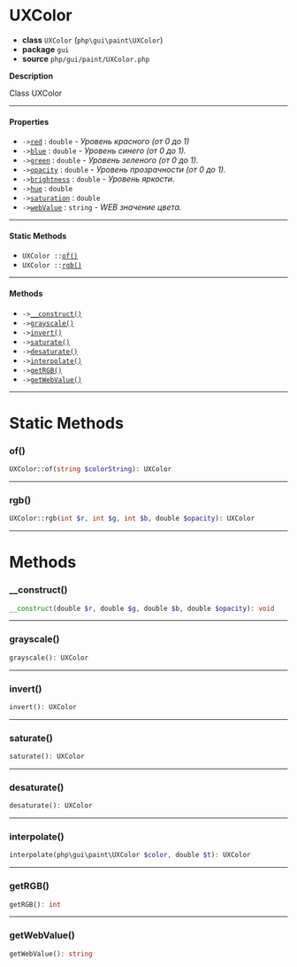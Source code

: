 # UXColor

- **class** `UXColor` (`php\gui\paint\UXColor`)
- **package** `gui`
- **source** `php/gui/paint/UXColor.php`

**Description**

Class UXColor

---

#### Properties

- `->`[`red`](#prop-red) : `double` - _Уровень красного (от 0 до 1)_
- `->`[`blue`](#prop-blue) : `double` - _Уровень синего (от 0 до 1)._
- `->`[`green`](#prop-green) : `double` - _Уровень зеленого (от 0 до 1)._
- `->`[`opacity`](#prop-opacity) : `double` - _Уровень прозрачности (от 0 до 1)._
- `->`[`brightness`](#prop-brightness) : `double` - _Уровень яркости._
- `->`[`hue`](#prop-hue) : `double`
- `->`[`saturation`](#prop-saturation) : `double`
- `->`[`webValue`](#prop-webvalue) : `string` - _WEB значение цвета._

---

#### Static Methods

- `UXColor ::`[`of()`](#method-of)
- `UXColor ::`[`rgb()`](#method-rgb)

---

#### Methods

- `->`[`__construct()`](#method-__construct)
- `->`[`grayscale()`](#method-grayscale)
- `->`[`invert()`](#method-invert)
- `->`[`saturate()`](#method-saturate)
- `->`[`desaturate()`](#method-desaturate)
- `->`[`interpolate()`](#method-interpolate)
- `->`[`getRGB()`](#method-getrgb)
- `->`[`getWebValue()`](#method-getwebvalue)

---
# Static Methods

<a name="method-of"></a>

### of()
```php
UXColor::of(string $colorString): UXColor
```

---

<a name="method-rgb"></a>

### rgb()
```php
UXColor::rgb(int $r, int $g, int $b, double $opacity): UXColor
```

---
# Methods

<a name="method-__construct"></a>

### __construct()
```php
__construct(double $r, double $g, double $b, double $opacity): void
```

---

<a name="method-grayscale"></a>

### grayscale()
```php
grayscale(): UXColor
```

---

<a name="method-invert"></a>

### invert()
```php
invert(): UXColor
```

---

<a name="method-saturate"></a>

### saturate()
```php
saturate(): UXColor
```

---

<a name="method-desaturate"></a>

### desaturate()
```php
desaturate(): UXColor
```

---

<a name="method-interpolate"></a>

### interpolate()
```php
interpolate(php\gui\paint\UXColor $color, double $t): UXColor
```

---

<a name="method-getrgb"></a>

### getRGB()
```php
getRGB(): int
```

---

<a name="method-getwebvalue"></a>

### getWebValue()
```php
getWebValue(): string
```